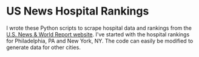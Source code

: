 # US News Hospital Rankings

I wrote these Python scripts to scrape hospital data and rankings from the [U.S. News & World Report website](https://health.usnews.com/best-hospitals). I've started with the hospital rankings for Philadelphia, PA and New York, NY. The code can easily be modified to generate data for other cities.
